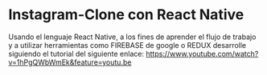 # Instagram-Clone con React Native
Usando el lenguaje React Native, a los fines de aprender el flujo de trabajo y a utilizar herramientas como FIREBASE de google o REDUX desarrolle siguiendo el tutorial del siguiente enlace:
https://www.youtube.com/watch?v=1hPgQWbWmEk&feature=youtu.be
